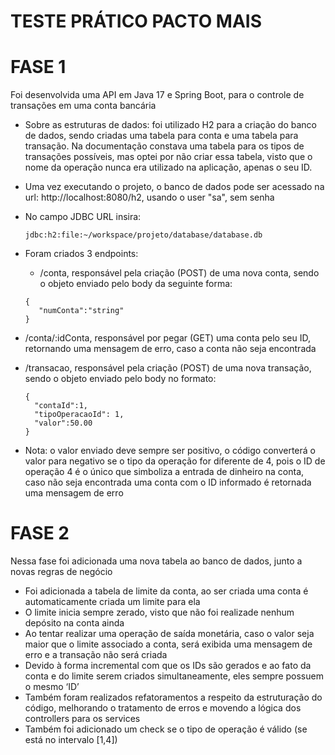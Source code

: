 # TESTE PRÁTICO PACTO MAIS

# FASE 1
Foi desenvolvida uma API em Java 17 e Spring Boot, para o controle de transações em uma conta bancária

* Sobre as estruturas de dados: foi utilizado H2 para a criação do banco de dados, sendo criadas uma tabela para conta e uma tabela para transação. Na documentação constava uma tabela para os tipos de transações possíveis, mas optei por não criar essa tabela, visto que o nome da operação nunca era utilizado na aplicação, apenas o seu ID.
* Uma vez executando o projeto, o banco de dados pode ser acessado na url: http://localhost:8080/h2, usando o user "sa", sem senha
* No campo JDBC URL insira:
  ```
  jdbc:h2:file:~/workspace/projeto/database/database.db
  ```
* Foram criados 3 endpoints:
  * /conta, responsável pela criação (POST) de uma nova conta, sendo o objeto enviado pelo body da seguinte forma:
  
  ```
  {
     "numConta":"string"
  }
  ```
* /conta/:idConta, responsável por pegar (GET) uma conta pelo seu ID, retornando uma mensagem de erro, caso a conta não seja encontrada
* /transacao, responsável pela criação (POST) de uma nova transação, sendo o objeto enviado pelo body no formato:

  ```
  {
    "contaId":1,
    "tipoOperacaoId": 1,
    "valor":50.00
  }
  ```
* Nota: o valor enviado deve sempre ser positivo, o código converterá o valor para negativo se o tipo da operação for diferente de 4, pois o ID de operação 4 é o único que simboliza a entrada de dinheiro na conta, caso não seja encontrada uma conta com o ID  informado é retornada uma mensagem de erro

# FASE 2
Nessa fase foi adicionada uma nova tabela ao banco de dados, junto a novas regras de negócio

* Foi adicionada a tabela de limite da conta, ao ser criada uma conta é automaticamente criada um limite para ela
* O limite inicia sempre zerado, visto que não foi realizade nenhum depósito na conta ainda
* Ao tentar realizar uma operação de saída monetária, caso o valor seja maior que o limite associado a conta, será exibida uma mensagem de erro e a transação não será criada
* Devido à forma incremental com que os IDs são gerados e ao fato da conta e do limite serem criados simultaneamente, eles sempre possuem o mesmo ‘ID’
* Também foram realizados refatoramentos a respeito da estruturação do código, melhorando o tratamento de erros e movendo a lógica dos controllers para os services
* Também foi adicionado um check se o tipo de operação é válido (se está no intervalo [1,4])